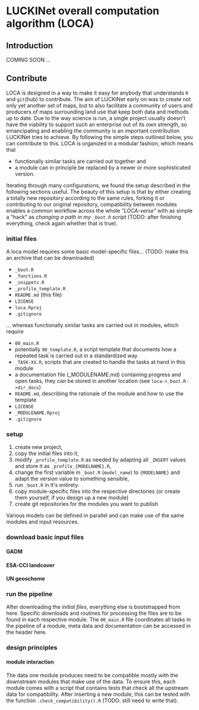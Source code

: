 # LUCKINet overall computation algorithm (LOCA)

## Introduction

COMING SOON ...

## Contribute

LOCA is designed in a way to make it easy for anybody that understands `R` and `git`(hub) to contribute. The aim of LUCKINet early on was to create not only yet another set of maps, but to also facilitate a community of users and producers of maps surrounding land use that keep both data and methods up to date. Due to the way science is run, a single project usually doesn't have the viability to support such an enterprise out of its own strength, so emancipating and enabling the community is an important contribution LUCKINet tries to achieve. By following the simple steps outlined below, you can contribute to this. LOCA is organized in a modular fashion, which means that 
- functionally similar tasks are carried out together and
- a module can in principle be replaced by a newer or more sophisticated version.

Iterating through many configurations, we found the setup described in the following sections useful. The beauty of this setup is that by either creating a totally new repository according to the same rules, forking it or contributing to our original repository, compatibility between modules enables a common workflow across the whole *"LOCA-verse"* with as simple a "hack" as *changing a path in my `_boot.R` script* (TODO: after finishing everything, check again whether that is true).

### initial files

A loca model requires some basic model-specific files... (TODO: make this an archive that can be downloaded)

-   `_boot.R`
-   `_functions.R`
-   `_snippets.R`
-   `_profile_template.R`
-   `README.md` (this file)
-   `LICENSE`
-   `loca.Rproj`
-   `.gitignore`

... whereas functionally similar tasks are carried out in modules, which require

-   `00_main.R`
-   potentially `00_template.R`, a script template that documents how a repeated task is carried out in a standardized way
-   `_TASK-XX.R`, scripts that are created to handle the tasks at hand in this module
-   a documentation file (\_MODULENAME.md) containing progress and open tasks, they can be stored in another location (see `loca->_boot.R->dir_docs`)
-   `README.md`, describing the rationale of the module and how to use the template
-   `LICENSE`
-   `_MODULENAME.Rproj`
-   `.gitignore`

### setup

1.  create new project,
2.  copy the initial files into it, 
3.  modify `_profile_template.R` as needed by adapting all `_INSERT` values and store it as `_profile_{MODELNAME}.R`,
4.  change the first variable in `_boot.R` (`model_name`) to `{MODELNAME}` and adapt the version value to something sensible,
5.  run `_boot.R` in it's entirety.
6.  copy module-specific files into the respective directories (or create them yourself, if you design up a new module)
7.  create git repositories for the modules you want to publish

Various models can be defined in parallel and can make use of the same modules and input resources.

### download basic input files

#### GADM

#### ESA-CCI landcover

#### UN geoscheme


### run the pipeline

After downloading the *initial files*, everything else is bootstrapped from here. Specific downloads and routines for processing the files are to be found in each respective module. The `00_main.R` file coordinates all tasks in the pipeline of a module, meta data and documentation can be accessed in the header here.

### design principles

#### module interaction

The data one module produces need to be compatible mostly with the downstream modules that make use of the data. To ensure this, each module comes with a script that contains tests that check all the upstream data for compatibility. After inserting a new module, this can be tested with the function `.check_compatibility().R` (TODO: still need to write that).
